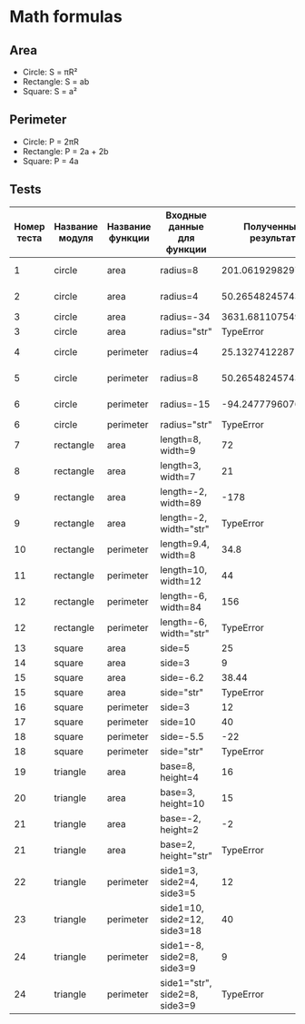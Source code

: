 # Math formulas
## Area
- Circle: S = πR²
- Rectangle: S = ab
- Square: S = a²

## Perimeter
- Circle: P = 2πR
- Rectangle: P = 2a + 2b
- Square: P = 4a


## Tests

| Номер теста | Название модуля  | Название функции  | Входные данные для функции    | Полученный результат | Ожидаемый результат | Вердикт				    |
|-------------|------------------|-------------------|------------------------------ |----------------------|---------------------|-------------------------|
| 1           | circle           | area              | radius=8                      | 201.06192982974676   | 201.062			  | Passed, delta=0.001     |
| 2           | circle           | area              | radius=4                      | 50.26548245743669    | 50.266			  | Passed, delta=0.001     |
| 3           | circle           | area              | radius=-34                    | 3631.6811075498013   | ValueError		  | Failed				    |
| 3           | circle           | area              | radius="str"                  | TypeError			   | TypeError		  | Passed				    |
| 4           | circle           | perimeter         | radius=4                      | 25.132741228718345   | 25.133			  | Passed, delta=0.001     |
| 5           | circle           | perimeter         | radius=8                      | 50.26548245743669    | 50.266			  | Passed, delta=0.001     |
| 6           | circle           | perimeter         | radius=-15                    | -94.24777960769379   | ValueError		  | Failed, delta=0.001     |
| 6           | circle           | perimeter         | radius="str"                  | TypeError			   | TypeEerror		  | Passed				    |
| 7           | rectangle        | area              | length=8, width=9             | 72                   | 72                  | Passed				    |
| 8           | rectangle        | area              | length=3, width=7             | 21                   | 21                  | Passed				    |
| 9           | rectangle        | area              | length=-2, width=89           | -178                 | ValueError          | Failed				    |
| 9           | rectangle        | area              | length=-2, width="str"        | TypeError            | TypeError			  | Passed				    |
| 10          | rectangle        | perimeter         | length=9.4, width=8           | 34.8                 | 34.8                | Passed				    |
| 11          | rectangle        | perimeter         | length=10, width=12           | 44                   | 44                  | Passed				    |
| 12          | rectangle        | perimeter         | length=-6, width=84           | 156                  | ValueError          | Failed				    |
| 12          | rectangle        | perimeter         | length=-6, width="str"        | TypeError            | TypeError           | Passed				    |
| 13          | square           | area              | side=5                        | 25                   | 25                  | Passed				    |
| 14          | square           | area              | side=3                        | 9                    | 9                   | Passed				    |
| 15          | square           | area              | side=-6.2                     | 38.44                | ValueError          | Failed				    |
| 15          | square           | area              | side="str"                    | TypeError            | TypeError           | Passed				    |
| 16          | square           | perimeter         | side=3                        | 12                   | 12                  | Passed				    |
| 17          | square           | perimeter         | side=10                       | 40                   | 40                  | Passed				    |
| 18          | square           | perimeter         | side=-5.5                     | -22                  | ValueError          | Failed				    |
| 18          | square           | perimeter         | side="str"                    | TypeError            | TypeError           | Passed				    |
| 19          | triangle         | area              | base=8, height=4              | 16                   | 16                  | Passed				    |
| 20          | triangle         | area              | base=3, height=10             | 15                   | 15                  | Passed				    |
| 21          | triangle         | area              | base=-2, height=2             | -2                   | ValueError          | Failed				    |
| 21          | triangle         | area              | base=2, height="str"          | TypeError            | TypeError           | Passed				    |
| 22          | triangle         | perimeter         | side1=3, side2=4, side3=5     | 12                   | 12                  | Passed				    |
| 23          | triangle         | perimeter         | side1=10, side2=12, side3=18  | 40                   | 40                  | Passed				    |
| 24          | triangle         | perimeter         | side1=-8, side2=8, side3=9    | 9                    | ValueError          | Failed				    |
| 24          | triangle         | perimeter         | side1="str", side2=8, side3=9 | TypeError            | TypeError           | Passed				    |
